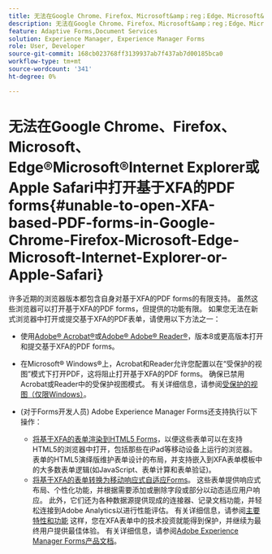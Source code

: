 ```yaml
---
title: 无法在Google Chrome、Firefox、Microsoft&amp；reg；Edge、Microsoft&amp；reg；Internet Explorer或Apple Safari中打开基于XFA的PDF forms
description: 无法在Google Chrome、Firefox、Microsoft&amp；reg；Edge、Microsoft&amp；reg；Internet Explorer或Apple Safari中打开基于XFA的PDF forms
feature: Adaptive Forms,Document Services
solution: Experience Manager, Experience Manager Forms
role: User, Developer
source-git-commit: 168cb023768ff3139937ab7f437ab7d00185bca0
workflow-type: tm+mt
source-wordcount: '341'
ht-degree: 0%

---
```


# 无法在Google Chrome、Firefox、Microsoft、Edge®Microsoft®Internet Explorer或Apple Safari中打开基于XFA的PDF forms{#unable-to-open-XFA-based-PDF-forms-in-Google-Chrome-Firefox-Microsoft-Edge-Microsoft-Internet-Explorer-or-Apple-Safari}

许多近期的浏览器版本都包含自身对基于XFA的PDF forms的有限支持。 虽然这些浏览器可以打开基于XFA的PDF forms，但提供的功能有限。 如果您无法在新式浏览器中打开或提交基于XFA的PDF表单，请使用以下方法之一：

* 使用[Adobe® Acrobat®](https://www.adobe.com/acrobat.html)或[Adobe® Adobe® Reader®](https://get.adobe.com/reader/)，版本8或更高版本打开和提交基于XFA的PDF forms。
* 在Microsoft® Windows®上，Acrobat和Reader允许您配置以在“受保护的视图”模式下打开PDF，这将阻止打开基于XFA的PDF forms。 确保已禁用Acrobat或Reader中的受保护视图模式。 有关详细信息，请参阅[受保护的视图（仅限Windows）](https://helpx.adobe.com/in/reader/using/protected-mode-windows.html)。
* (对于Forms开发人员) Adobe Experience Manager Forms还支持执行以下操作：

   * [将基于XFA的表单渲染到HTML5 Forms](https://experienceleague.adobe.com/docs/experience-manager-65-lts/forms/html5-forms/introduction.html?#key-capabilities-of-html-forms-br)，以便这些表单可以在支持HTML5的浏览器中打开，包括那些在iPad等移动设备上运行的浏览器。 表单的HTML5演绎版维护表单设计的布局，并支持嵌入到XFA表单模板中的大多数表单逻辑(如JavaScript、表单计算和表单验证)。
   * [将基于XFA的表单转换为移动响应式自适应Forms](https://experienceleague.adobe.com/docs/experience-manager-65-lts/forms/adaptive-forms-basic-authoring/creating-adaptive-form.html?#create-an-adaptive-form-based-on-an-xfa-form-template)。 这些表单提供响应式布局、个性化功能，并根据需要添加或删除字段或部分以动态适应用户响应。 此外，它们还为各种数据源提供现成的连接器、记录文档功能，并轻松连接到Adobe Analytics以进行性能评估。 有关详细信息，请参阅[主要特性和功能](https://experienceleague.adobe.com/docs/experience-manager-cloud-service/content/forms/forms-overview/home.html?lang=en)
这样，您在XFA表单中的技术投资就能得到保护，并继续为最终用户提供最佳体验。 有关详细信息，请参阅[Adobe Experience Manager Forms产品文档](https://experienceleague.adobe.com/docs/experience-manager-cloud-service/content/forms/forms-overview/home.html)。
